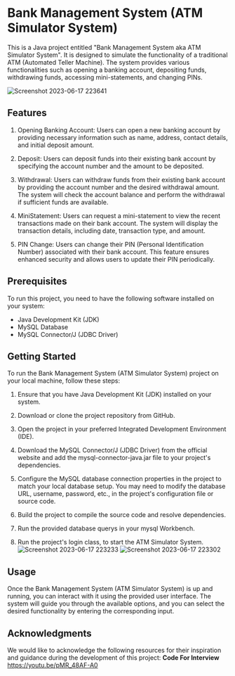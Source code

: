 
# Bank Management System (ATM Simulator System)

This is a Java project entitled "Bank Management System aka ATM Simulator System". It is designed to simulate the functionality of a traditional ATM (Automated Teller Machine). The system provides various functionalities such as opening a banking account, depositing funds, withdrawing funds, accessing mini-statements, and changing PINs.

![Screenshot 2023-06-17 223641](https://github.com/marioz07/Bank-Managment-System/assets/67515638/a7cf6125-143b-48e1-b6f3-1a4c4af7d10c)

## Features

1. Opening Banking Account: Users can open a new banking account by providing necessary information such as name, address, contact details, and initial deposit amount.

2. Deposit: Users can deposit funds into their existing bank account by specifying the account number and the amount to be deposited.

3. Withdrawal: Users can withdraw funds from their existing bank account by providing the account number and the desired withdrawal amount. The system will check the account balance and perform the withdrawal if sufficient funds are available.

4. MiniStatement: Users can request a mini-statement to view the recent transactions made on their bank account. The system will display the transaction details, including date, transaction type, and amount.

5. PIN Change: Users can change their PIN (Personal Identification Number) associated with their bank account. This feature ensures enhanced security and allows users to update their PIN periodically.
## Prerequisites

To run this project, you need to have the following software installed on your system:

* Java Development Kit (JDK)
* MySQL Database
* MySQL Connector/J (JDBC Driver)
## Getting Started

To run the Bank Management System (ATM Simulator System) project on your local machine, follow these steps:

1. Ensure that you have Java Development Kit (JDK) installed on your system.

2. Download or clone the project repository from GitHub.

3. Open the project in your preferred Integrated Development Environment (IDE).

4. Download the MySQL Connector/J (JDBC Driver) from the official website and add the mysql-connector-java.jar file to your project's dependencies.

5. Configure the MySQL database connection properties in the project to match your local database setup. You may need to modify the database URL, username, password, etc., in the project's configuration file or source code.

6. Build the project to compile the source code and resolve dependencies.

7. Run the provided database querys in your mysql Workbench.

8. Run the project's login class, to start the ATM Simulator System.
![Screenshot 2023-06-17 223233](https://github.com/marioz07/Bank-Managment-System/assets/67515638/39e861b9-48a1-4d6b-b18c-075fd39611a0)
![Screenshot 2023-06-17 223302](https://github.com/marioz07/Bank-Managment-System/assets/67515638/52eb7201-50c4-402e-a111-0ab953582fb3)


## Usage

Once the Bank Management System (ATM Simulator System) is up and running, you can interact with it using the provided user interface. The system will guide you through the available options, and you can select the desired functionality by entering the corresponding input.
## Acknowledgments


We would like to acknowledge the following resources for their inspiration and guidance during the development of this project:
**Code For Interview**
https://youtu.be/pMR_48AF-A0

